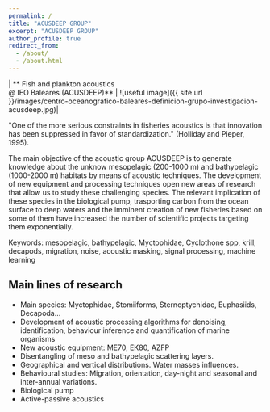 ```yaml
---
permalink: /
title: "ACUSDEEP GROUP"
excerpt: "ACUSDEEP GROUP"
author_profile: true
redirect_from: 
  - /about/
  - /about.html
---
```


| ** Fish and plankton acoustics<br/> @ IEO Baleares (ACUSDEEP)**         | ![useful image]({{ site.url }}/images/centro-oceanografico-baleares-definicion-grupo-investigacion-acusdeep.jpg)|





"One of the more serious constraints in fisheries acoustics is that innovation has been suppressed in favor of standardization." (Holliday and Pieper, 1995).

The main objective of the acoustic group ACUSDEEP is to generate knowledge about the unknow mesopelagic (200-1000 m) and bathypelagic (1000-2000 m)  habitats by means of acoustic techniques. The development of new equipment and processing techniques open new areas of research that allow us to study these challenging species. The relevant implication of these species in the biological pump, trasporting carbon from the ocean surface to deep waters and the imminent creation of new fisheries based on some of them have increased the number of scientific projects targeting them exponentially. 

Keywords: mesopelagic, bathypelagic, Myctophidae, Cyclothone spp, krill, decapods, migration, noise, acoustic masking, signal processing, machine learning


## Main lines of research

  * Main species: Myctophidae, Stomiiforms, Sternoptychidae, Euphasiids, Decapoda...
  * Development of acoustic processing algorithms for denoising, identification, behaviour inference and quantification of marine           organisms
  * New acoustic equipment: ME70, EK80, AZFP
  * Disentangling of meso and bathypelagic scattering layers.
  * Geographical and vertical distributions. Water masses influences.
  * Behavioural studies: Migration, orientation, day-night and seasonal and inter-annual variations.
  * Biological pump
  * Active-passive acoustics





